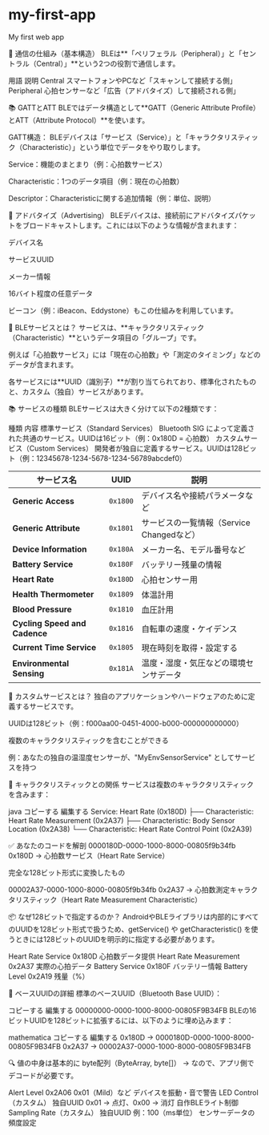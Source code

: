 # my-first-app
My first web app

🔁 通信の仕組み（基本構造）
BLEは**「ペリフェラル（Peripheral）」と「セントラル（Central）」**という2つの役割で通信します。

用語	説明
Central	スマートフォンやPCなど「スキャンして接続する側」
Peripheral	心拍センサーなど「広告（アドバタイズ）して接続される側」



📚 GATTとATT
BLEではデータ構造として**GATT（Generic Attribute Profile）とATT（Attribute Protocol）**を使います。

GATT構造：
BLEデバイスは「サービス（Service）」と「キャラクタリスティック（Characteristic）」という単位でデータをやり取りします。

Service：機能のまとまり（例：心拍数サービス）

Characteristic：1つのデータ項目（例：現在の心拍数）

Descriptor：Characteristicに関する追加情報（例：単位、説明）



📡 アドバタイズ（Advertising）
BLEデバイスは、接続前にアドバタイズパケットをブロードキャストします。これには以下のような情報が含まれます：

デバイス名

サービスUUID

メーカー情報

16バイト程度の任意データ

ビーコン（例：iBeacon、Eddystone）もこの仕組みを利用しています。


🔧 BLEサービスとは？
サービスは、**キャラクタリスティック（Characteristic）**というデータ項目の「グループ」です。

例えば「心拍数サービス」には「現在の心拍数」や「測定のタイミング」などのデータが含まれます。

各サービスには**UUID（識別子）**が割り当てられており、標準化されたものと、カスタム（独自）サービスがあります。


📚 サービスの種類
BLEサービスは大きく分けて以下の2種類です：

種類	内容
標準サービス（Standard Services）	Bluetooth SIG によって定義された共通のサービス。UUIDは16ビット（例：0x180D = 心拍数）
カスタムサービス（Custom Services）	開発者が独自に定義するサービス。UUIDは128ビット（例：12345678-1234-5678-1234-56789abcdef0）


| サービス名                         | UUID     | 説明                           |
| ----------------------------- | -------- | ---------------------------- |
| **Generic Access**            | `0x1800` | デバイス名や接続パラメータなど              |
| **Generic Attribute**         | `0x1801` | サービスの一覧情報（Service Changedなど） |
| **Device Information**        | `0x180A` | メーカー名、モデル番号など                |
| **Battery Service**           | `0x180F` | バッテリー残量の情報                   |
| **Heart Rate**                | `0x180D` | 心拍センサー用                      |
| **Health Thermometer**        | `0x1809` | 体温計用                         |
| **Blood Pressure**            | `0x1810` | 血圧計用                         |
| **Cycling Speed and Cadence** | `0x1816` | 自転車の速度・ケイデンス                 |
| **Current Time Service**      | `0x1805` | 現在時刻を取得・設定する                 |
| **Environmental Sensing**     | `0x181A` | 温度・湿度・気圧などの環境センサデータ          |



🧪 カスタムサービスとは？
独自のアプリケーションやハードウェアのために定義するサービスです。

UUIDは128ビット（例：f000aa00-0451-4000-b000-000000000000）

複数のキャラクタリスティックを含むことができる

例：あなたの独自の温湿度センサーが、"MyEnvSensorService" としてサービスを持つ

📄 キャラクタリスティックとの関係
サービスは複数のキャラクタリスティックを含みます：

java
コピーする
編集する
Service: Heart Rate (0x180D)
├── Characteristic: Heart Rate Measurement (0x2A37)
├── Characteristic: Body Sensor Location (0x2A38)
└── Characteristic: Heart Rate Control Point (0x2A39)


✅ あなたのコードを解剖
0000180D-0000-1000-8000-00805f9b34fb
0x180D → 心拍数サービス（Heart Rate Service）

完全な128ビット形式に変換したもの

00002A37-0000-1000-8000-00805f9b34fb
0x2A37 → 心拍数測定キャラクタリスティック（Heart Rate Measurement Characteristic）

📦 なぜ128ビットで指定するのか？
AndroidやBLEライブラリは内部的にすべてのUUIDを128ビット形式で扱うため、getService() や getCharacteristic() を使うときには128ビットのUUIDを明示的に指定する必要があります。

Heart Rate Service	0x180D	心拍数データ提供
Heart Rate Measurement	0x2A37	実際の心拍データ
Battery Service	0x180F	バッテリー情報
Battery Level	0x2A19	残量（%）

📌 ベースUUIDの詳細
標準のベースUUID（Bluetooth Base UUID）：

コピーする
編集する
00000000-0000-1000-8000-00805F9B34FB
BLEの16ビットUUIDを128ビットに拡張するには、以下のように埋め込みます：

mathematica
コピーする
編集する
0x180D → 0000180D-0000-1000-8000-00805F9B34FB
0x2A37 → 00002A37-0000-1000-8000-00805F9B34FB


🔍 値の中身は基本的に byte配列（ByteArray, byte[]）
→ なので、アプリ側でデコードが必要です。

Alert Level	0x2A06	0x01（Mild）など	デバイスを振動・音で警告
LED Control（カスタム）	独自UUID	0x01 → 点灯、0x00 → 消灯	自作BLEライト制御
Sampling Rate（カスタム）	独自UUID	例：100（ms単位）	センサーデータの頻度設定


